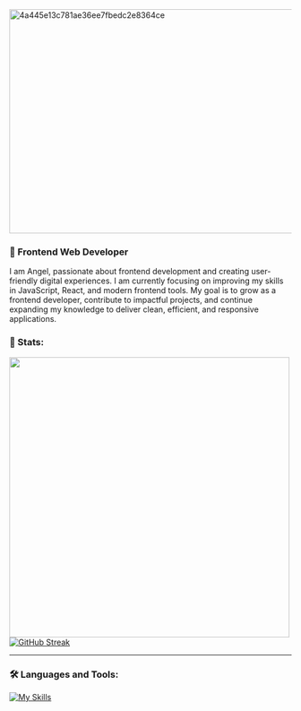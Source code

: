 <img width="1260" height="400" alt="4a445e13c781ae36ee7fbedc2e8364ce" src="https://github.com/user-attachments/assets/00713d7a-2e7e-488f-b7fe-4e75864377df" />

### 🎨 Frontend Web Developer
<p>I am Angel, passionate about frontend development and creating user-friendly digital experiences. I am currently focusing on improving my skills in JavaScript, React, and modern frontend tools. My goal is to grow as a frontend developer, contribute to impactful projects, and continue expanding my knowledge to deliver clean, efficient, and responsive applications.</p>

### 🔱 Stats:
<img height=500 align="left" src="https://github-readme-stats.vercel.app/api?username=angelmora2004&theme=dracula&show_icons=true\&rank_icon=github&hide_border=true" />
<a align="right" href="https://git.io/streak-stats"><img src="https://github-readme-streak-stats-eight.vercel.app/?user=angelmora2004&theme=dracula&hide_border=true" alt="GitHub Streak" /></a>

---

### 🛠️ Languages and Tools:          

[![My Skills](https://skillicons.dev/icons?i=js,react,astro,tailwind,java,nodejs)](https://skillicons.dev)          
